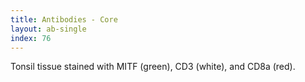 ```yaml
---
title: Antibodies - Core
layout: ab-single
index: 76
---
```

Tonsil tissue stained with MITF (green), CD3 (white), and CD8a (red).
